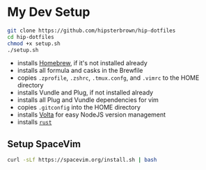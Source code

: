 # My Dev Setup

```sh
git clone https://github.com/hipsterbrown/hip-dotfiles
cd hip-dotfiles
chmod +x setup.sh
./setup.sh
```

- installs [Homebrew](https://brew.sh), if it's not installed already
- installs all formula and casks in the Brewfile
- copies `.zprofile`, `.zshrc`, `.tmux.confg`, and `.vimrc` to the HOME directory
- installs Vundle and Plug, if not installed already
- installs all Plug and Vundle dependencies for vim
- copies `.gitconfig` into the HOME directory
- installs [Volta](https://volta.sh/) for easy NodeJS version management
- installs [`rust`](https://rustup.rs/)


## Setup SpaceVim

```sh
curl -sLf https://spacevim.org/install.sh | bash
```
